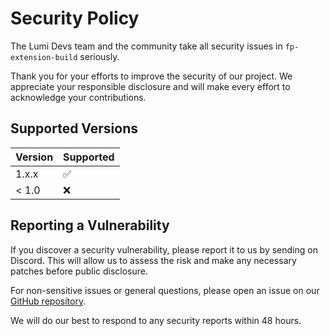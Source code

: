 # Security Policy

The Lumi Devs team and the community take all security issues in `fp-extension-build` seriously.

Thank you for your efforts to improve the security of our project. We appreciate your responsible disclosure and will make every effort to acknowledge your contributions.

## Supported Versions

| Version | Supported          |
| ------- | ------------------ |
| 1.x.x   | :white_check_mark: |
| < 1.0   | :x:                |

## Reporting a Vulnerability

If you discover a security vulnerability, please report it to us by sending on Discord. This will allow us to assess the risk and make any necessary patches before public disclosure.

For non-sensitive issues or general questions, please open an issue on our [GitHub repository](https://github.com/TheLumiDevs/fP-extension-build/issues).

We will do our best to respond to any security reports within 48 hours.
